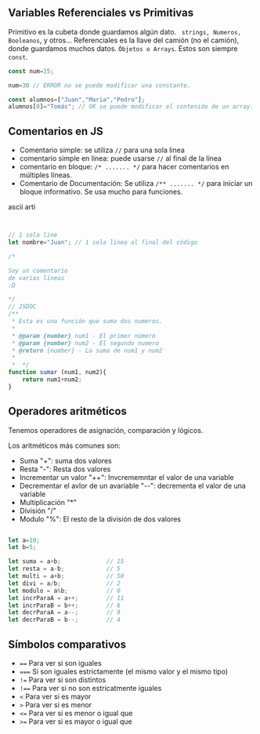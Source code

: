 ## Variables  Referenciales vs Primitivas

Primitivo es la cubeta donde guardamos algún dato. ` strings, Numeros, Booleanos`, y otros...
Referenciales es la llave del camión (no el camión), donde guardamos muchos datos. `Òbjetos o Arrays`. Estos son siempre `const`.

```js
const num=25;

num=30 // ERROR no se puede modificar una constante.

const alumnos=["Juan","Maria","Pedro"];
alumnos[0]="Tomás"; // OK se puede modificar el contenido de un array.
```

## Comentarios en JS

- Comentario simple: se utiliza `//` para una sola linea
- comentario simple en linea: puede usarse `//` al final de la línea
- comentario en bloque: ` /* ....... */ ` para hacer comentarios en múltiples líneas.
- Comentario de Documentación: Se utiliza `/** ....... */` para iniciar un bloque informativo. Se usa mucho para funciones.

ascii arti


```js


// 1 sola line
let nombre="Juan"; // 1 sola linea al final del código

/*

Soy un comentario
de varias líneas
:D

*/
// JSDOC
/**
 * Esta es una función que suma dos numeros.
 * 
 * @param {number} num1 - El primer número
 * @param {number} num2 - El segundo numero
 * @return {number} - La suma de num1 y num2
 * 
 *  */
function sumar (num1, num2){
    return num1+num2;
}
```

## Operadores aritméticos

Tenemos operadores de asignación, comparación y lógicos.

Los aritméticos más comunes son:

- Suma "+": suma dos valores
- Resta "-": Resta dos valores
- Incrementar un valor "++": Invcrememntar el valor de una variable
- Decrementar el avlor  de un avariable "--": decrementa el valor de una variable
- Multiplicación "*"
- División "/"
- Modulo "%": El resto de la división de dos valores

```js

let a=10;
let b=5;

let suma = a+b;             // 15
let resta = a-b;            // 5
let multi = a+b;            // 50
let divi = a/b;             // 2
let modulo = a%b;           // 0
let incrParaA = a++;        // 11
let incrParaB = b++;        // 6
let decrParaA = a--;        // 9
let decrParaB = b--;        // 4


```

## Símbolos comparativos

- `==` Para ver si son iguales
- `===` Si son iguales estrictamente (el mismo valor y el mismo tipo)
- `!=` Para ver si son distintos
- `!==` Para ver si no son estricatmente iguales
- `<` Para ver si es mayor
- `>` Para ver si es menor
- `<=` Para ver si es menor o igual que
- `>=` Para ver si es mayor o igual que



